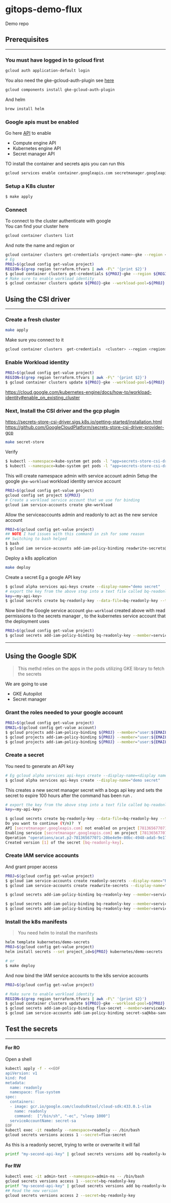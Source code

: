 # gitops-demo-flux
Demo repo  

## Prerequisites
___
### You must have logged in to gcloud first 
```bash
gcloud auth application-default login
```
You also need the gke-gcloud-auth-plugin see [here](https://cloud.google.com/blog/products/containers-kubernetes/kubectl-auth-changes-in-gke)
```bash
gcloud components install gke-gcloud-auth-plugin
```
And helm 
```bash
brew install helm
```

### Google apis must be enabled  
Go here [API]( https://console.developers.google.com/apis/api/compute.googleapis.com/overview?) to enable  
* Compute engine API   
* Kubernetes engine API   
* Secret manager API

TO install the container and secrets apis you can run this
```bash 
gcloud services enable container.googleapis.com secretmanager.googleapis.com
```

### Setup a  K8s cluster
```bash 
$ make apply 
```

### Connect 
To connect to the cluster authenticate with google  
You can find your cluster here  
```bash 
gcloud container clusters list
```
And note the name and region or
```bash
gcloud container clusters get-credentials <project-name>-gke --region <region> --project <project-name>
# Eg
PROJ=$(gcloud config get-value project)
REGION=$(grep region terraform.tfvars | awk -F\" '{print $2}') 
$ gcloud container clusters get-credentials ${PROJ}-gke --region ${REGION} --project ${PROJ}
# Make sure to enable workload identity
$ gcloud container clusters update ${PROJ}-gke --workload-pool=${PROJ}.svc.id.goog --region ${REGION}
```
## Using the CSI driver

---
### Create a fresh cluster
```bash
make apply
```
Make sure you connect to it
```bash
gcloud container clusters  get-credentials  <cluster> --region <region>
```
### Enable Workload identity
```bash 
PROJ=$(gcloud config get-value project)
REGION=$(grep region terraform.tfvars | awk -F\" '{print $2}')  
$ gcloud container clusters update ${PROJ}-gke --workload-pool=${PROJ}.svc.id.goog --region ${REGION}
```
https://cloud.google.com/kubernetes-engine/docs/how-to/workload-identity#enable_on_existing_cluster

### Next, Install the CSI driver and the gcp plugin
https://secrets-store-csi-driver.sigs.k8s.io/getting-started/installation.html
https://github.com/GoogleCloudPlatform/secrets-store-csi-driver-provider-gcp
```bash
make secret-store
```

Verify 
```bash 
$ kubectl --namespace=kube-system get pods -l "app=secrets-store-csi-driver"
$ kubectl --namespace=kube-system get pods -l "app=secrets-store-csi-driver"

```

This will create namespace admin with service account admin
Setup the google `gke-workload` workload identity service account 
```bash
PROJ=$(gcloud config get-value project)
gcloud config set project ${PROJ}
# Create a workload service account that we use for binding
gcloud iam service-accounts create gke-workload
```

Allow the serviceaccounts admin and readonly to act as the new service account
```bash
PROJ=$(gcloud config get-value project)
## NOTE I had issues with this command in zsh for some reason
## Switching to bash helped 
$ bash
$ gcloud iam service-accounts add-iam-policy-binding readwrite-secrets@${PROJ}.iam.gserviceaccount.com --member=serviceAccount:"${PROJ}".svc.id.goog[admin/admin] --role='roles/iam.workloadIdentityUser'
```
Deploy a k8s application
```bash
make deploy
```

Create a secret Eg a google API key
```bash
$ gcloud alpha services api-keys create --display-name="demo secret"
# export the key from the above step into a text file called bq-readonly-key
key=<my-api-key>
$ gcloud secrets create bq-readonly-key --data-file=bq-readonly-key --ttl=360000s
```
Now bind the Google service account `gke-workload` created above with read permissions to the secrets manager ,
to the kubernetes service account that the deployment uses
```bash
PROJ=$(gcloud config get-value project)
$ gcloud secrets add-iam-policy-binding bq-readonly-key --member=serviceAccount:gke-workload@$PROJ.iam.gserviceaccount.com  --role=roles/secretmanager.secretAccessor
```




---
## Using the Google SDK 
> This methd relies on the apps in the pods utilizing GKE library to fetch the secrets  

We are going to use 
* GKE Autopilot 
* Secret manager

### Grant the roles needed to your google account
```bash
PROJ=$(gcloud config get-value project)
EMAIL=$(gcloud config get-value account)
$ gcloud projects add-iam-policy-binding ${PROJ} --member="user:${EMAIL}" --role=roles/secretmanager.admin
$ gcloud projects add-iam-policy-binding ${PROJ} --member="user:${EMAIL}" --role=roles/container.clusterAdmin
$ gcloud projects add-iam-policy-binding ${PROJ} --member="user:${EMAIL}" --role=roles/iam.serviceAccountAdmin
```

### Create a secret 
You need to generate an API key 
```bash 
# Eg gcloud alpha services api-keys create --display-name=<display name> --allowed-ips=<2620:15c:2c4:203:2776:1f90:6b3b:217,104.133.8.78>
$ gcloud alpha services api-keys create --display-name="demo secret" 
```

This creates a new secret manager secret with a bogs api key and sets the secret to expire 100 hours after the command has been run .

```bash
# export the key from the above step into a text file called bq-readonly-key
key=<my-api-key>

$ gcloud secrets create bq-readonly-key --data-file=bq-readonly-key --ttl=360000s
Do you want to continue (Y/n)?  Y
API [secretmanager.googleapis.com] not enabled on project [781365677071]. Would you like to enable and retry (this will take a few minutes)? (y/N)?  y
Enabling service [secretmanager.googleapis.com] on project [781365677071]...
Operation "operations/acat.p2-781365677071-20be4e9e-80bc-4948-ada5-9e1718285fc2" finished successfully.
Created version [1] of the secret [bq-readonly-key].
```

### Create IAM service accounts 
And grant proper access
```bash 
PROJ=$(gcloud config get-value project)
$ gcloud iam service-accounts create readonly-secrets --display-name="Read secrets"
$ gcloud iam service-accounts create readwrite-secrets --display-name="Read write secrets"

$ gcloud secrets add-iam-policy-binding bq-readonly-key --member=serviceAccount:readonly-secrets@${PROJ}.iam.gserviceaccount.com --role='roles/secretmanager.secretAccessor'

$ gcloud secrets add-iam-policy-binding bq-readonly-key --member=serviceAccount:readwrite-secrets@{PROJ}.iam.gserviceaccount.com --role='roles/secretmanager.secretAccessor'
$ gcloud secrets add-iam-policy-binding bq-readonly-key --member=serviceAccount:readwrite-secrets@${PROJ}.iam.gserviceaccount.com --role='roles/secretmanager.secretVersionAdder'
```

### Install the k8s manifests
> You need helm to install the manifests

```bash
helm template kubernetes/demo-secrets
PROJ=$(gcloud config get-value project)
helm install secrets --set project_id=${PROJ} kubernetes/demo-secrets 

# or 
$ make deploy
```

And now bind the IAM service accounts to the k8s service accounts 
```bash
PROJ=$(gcloud config get-value project)

# Make sure to enable workload identity
REGION=$(grep region terraform.tfvars | awk -F\" '{print $2}') 
$ gcloud container clusters update ${PROJ}-gke --workload-pool=${PROJ}.svc.id.goog --region ${REGION}
$ gcloud secrets add-iam-policy-binding flux-secret --member=serviceAccount:secret-sa@kba-sandbox.iam.gserviceaccount.com --role='roles/secretmanager.secretAccessor'
$ gcloud iam service-accounts add-iam-policy-binding secret-sa@kba-sandbox.iam.gserviceaccount.com --member=serviceAccount:kba-sandbox.svc.id.goog[admin/admin] --role='roles/iam.workloadIdentityUser'
```

## Test the secrets

---
#### For RO 
Open a shell 
```bash
kubectl apply -f - <<EOF 
apiVersion: v1
kind: Pod
metadata:
  name: readonly
  namespace: flux-system
spec:
  containers:
  - image: gcr.io/google.com/cloudsdktool/cloud-sdk:433.0.1-slim
    name: readonly
    command:  ["/bin/sh", "-ec", "sleep 1000"]
  serviceAccountName: secret-sa
EOF
kubectl exec -it readonly --namespace=readonly -- /bin/bash
gcloud secrets versions access 1 --secret=flux-secret
```
As this is a readonly secret, trying to write or overwrite it will fail
```bash
printf "my-second-api-key" | gcloud secrets versions add bq-readonly-key --data-file=-
```

#### For RW

```bash
kubectl exec -it admin-test --namespace=admin-ns -- /bin/bash
gcloud secrets versions access 1 --secret=bq-readonly-key
printf "my-second-api-key" | gcloud secrets versions add bq-readonly-key --data-file=-
## Read the new version
gcloud secrets versions access 2 --secret=bq-readonly-key
```

